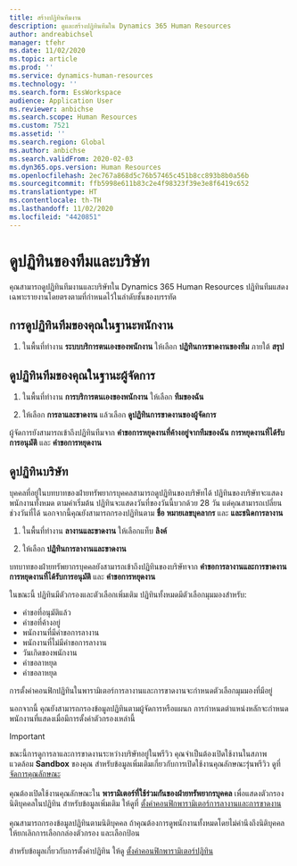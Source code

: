 ```yaml
---
title: สร้างปฏิทินทีมงาน
description: ดูและสร้างปฏิทินทีมใน Dynamics 365 Human Resources
author: andreabichsel
manager: tfehr
ms.date: 11/02/2020
ms.topic: article
ms.prod: ''
ms.service: dynamics-human-resources
ms.technology: ''
ms.search.form: EssWorkspace
audience: Application User
ms.reviewer: anbichse
ms.search.scope: Human Resources
ms.custom: 7521
ms.assetid: ''
ms.search.region: Global
ms.author: anbichse
ms.search.validFrom: 2020-02-03
ms.dyn365.ops.version: Human Resources
ms.openlocfilehash: 2ec767a868d5c76b57465c451b8cc893b8b0a56b
ms.sourcegitcommit: ffb5998e611b83c2e4f98323f39e3e8f6419c652
ms.translationtype: HT
ms.contentlocale: th-TH
ms.lasthandoff: 11/02/2020
ms.locfileid: "4420851"
---
```

# <a name="view-team-and-company-calendars"></a>ดูปฏิทินของทีมและบริษัท

คุณสามารถดูปฏิทินทีมงานและบริษัทใน Dynamics 365 Human Resources ปฏิทินทีมแสดงเฉพาะรายงานโดยตรงตามที่กำหนดไว้ในลำดับชั้นของบรรทัด

## <a name="view-your-team-calendar-as-an-employee"></a>การดูปฏิทินทีมของคุณในฐานะพนักงาน

1. ในพื้นที่ทำงาน **ระบบบริการตนเองของพนักงาน** ให้เลือก **ปฏิทินการขาดงานของทีม** ภายใต้ **สรุป**

## <a name="view-your-team-calendar-as-a-manager"></a>ดูปฏิทินทีมของคุณในฐานะผู้จัดการ

1. ในพื้นที่ทำงาน **การบริการตนเองของพนักงาน** ให้เลือก **ทีมของฉัน**

2. ให้เลือก **การลาและขาดงาน** แล้วเลือก **ดูปฏิทินการขาดงานของผู้จัดการ**

ผู้จัดการยังสามารถเข้าถึงปฏิทินทีมจาก **คำขอการหยุดงานที่ค้างอยู่จากทีมของฉัน** **การหยุดงานที่ได้รับการอนุมัติ** และ **คำขอการหยุดงาน** 

## <a name="view-a-company-calendar"></a>ดูปฏิทินบริษัท

บุคคลที่อยู่ในบทบาทของฝ่ายทรัพยากรบุคคลสามารถดูปฏิทินของบริษัทได้ ปฏิทินของบริษัทจะแสดงพนักงานทั้งหมด ตามค่าเริ่มต้น ปฏิทินจะแสดงวันที่ของวันนี้บวกด้วย 28 วัน แต่คุณสามารถเปลี่ยนช่วงวันที่ได้ นอกจากนี้คุณยังสามารถกรองปฏิทินตาม **ชื่อ** **หมายเลขบุคลากร** และ **และชนิดการลางาน**

1. ในพื้นที่ทำงาน **ลางานและขาดงาน** ให้เลือกแท็บ **ลิงค์**

2. ให้เลือก **ปฏิทินการลางานและขาดงาน**

บทบาทของฝ่ายทรัพยากรบุคคลยังสามารถเข้าถึงปฏิทินของบริษัทจาก **คำขอการลางานและการขาดงาน** **การหยุดงานที่ได้รับการอนุมัติ** และ **คำขอการหยุดงาน** 

ในขณะนี้ ปฏิทินมีตัวกรองและตัวเลือกเพิ่มเติม ปฏิทินทั้งหมดมีตัวเลือกมุมมองสำหรับ:

- คำขอที่อนุมัติแล้ว
- คำขอที่ค้างอยู่
- พนักงานที่มีคำขอการลางาน
- พนักงานที่ไม่มีคำขอการลางาน
- วันเกิดของพนักงาน
- คำขอลาหยุด 
- คำขอลาหยุด

การตั้งค่าคอนฟิกปฏิทินในพารามิเตอร์การลางานและการขาดงานจะกำหนดตัวเลือกมุมมองที่มีอยู่

นอกจากนี้ คุณยังสามารถกรองข้อมูลปฏิทินตามผู้จัดการหรือแผนก การกำหนดตำแหน่งหลักจะกำหนดพนักงานที่แสดงเมื่อมีการตั้งค่าตัวกรองเหล่านี้ 

>[!IMPORTANT]
>ขณะนี้การดูการลาและการขาดงานระหว่างบริษัทอยู่ในพรีวิว คุณจำเป็นต้องเปิดใช้งานในสภาพแวดล้อม **Sandbox** ของคุณ สำหรับข้อมูลเพิ่มเติมเกี่ยวกับการเปิดใช้งานคุณลักษณะรุ่นพรีวิว ดูที่ [จัดการคุณลักษณะ](hr-admin-manage-features.md)<br><br>
>คุณต้องเปิดใช้งานคุณลักษณะใน **พารามิเตอร์ที่ใช้ร่วมกันของฝ่ายทรัพยากรบุคคล** เพื่อแสดงตัวกรองนิติบุคคลในปฏิทิน สำหรับข้อมูลเพิ่มเติม ให้ดูที่ [ตั้งค่าคอนฟิกพารามิเตอร์การลางานและการขาดงาน](hr-leave-and-absence-parameters.md)<br><br>
>คุณสามารถกรองข้อมูลปฏิทินตามนิติบุคคล ถ้าคุณต้องการดูพนักงานทั้งหมดโดยไม่คำนึงถึงนิติบุคคล ให้ยกเลิกการเลือกกล่องตัวกรอง และเลือกป้อน 

สำหรับข้อมูลเกี่ยวกับการตั้งค่าปฏิทิน ให้ดู [ตั้งค่าคอนฟิกพารามิเตอร์ปฏิทิน](hr-leave-and-absence-parameters.md?configure-calendar-parameters)

